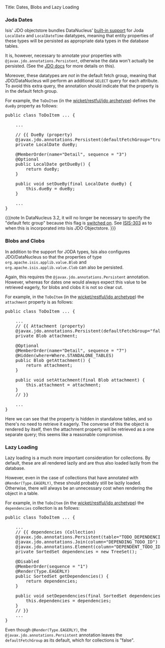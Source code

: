 Title: Dates, Blobs and Lazy Loading

### Joda Dates

Isis' JDO objectstore bundles DataNucleus' [built-in support](http://www.datanucleus.org/plugins/store.types.jodatime.html) for Joda `LocalDate` and `LocalDateTime` datatypes, meaning that entity properties of these types will be persisted as appropriate data types in the database tables.

It is, however, necessary to annotate your properties with `@javax.jdo.annotations.Persistent`, otherwise the data won't actually be persisted.  (See the [JDO docs](http://db.apache.org/jdo/field_types.html) for more details on this).

Moreover, these datatypes are *not* in the default fetch group, meaning that JDO/DataNucleus will perform an additional `SELECT` query for each attribute.  To avoid this extra query, the annotation should indicate that the property is in the default fetch group.

For example, the `ToDoItem` (in the [wicket/restful/jdo archetype](../../../getting-started/quickstart-archetype.html)) defines the `dueBy` property as follows:

<pre>
public class ToDoItem ... {

    ...

    // {{ DueBy (property)
    @javax.jdo.annotations.Persistent(defaultFetchGroup="true")
    private LocalDate dueBy;

    @MemberOrder(name="Detail", sequence = "3")
    @Optional
    public LocalDate getDueBy() {
        return dueBy;
    }

    public void setDueBy(final LocalDate dueBy) {
        this.dueBy = dueBy;
    }

    ...
}
</pre>

{{{note
In DataNucleus 3.2, it will no longer be necessary to specify the "default fetc group" because this flag is [switched on](http://datanucleus.svn.sourceforge.net/viewvc/datanucleus/platform/store.types.jodatime/trunk/plugin.xml?revision=16602&content-type=text%2Fplain).  See [ISIS-303](https://issues.apache.org/jira/browse/ISIS-303) as to when this is incorporated into Isis JDO Objectstore.
}}}

### Blobs and Clobs

In addition to the support for JODA types, Isis also configures JDO/DataNucleus so that the properties of type `org.apache.isis.applib.value.Blob` and `org.apache.isis.applib.value.Clob` can also be persisted.

Again, this requires the `@javax.jdo.annotations.Persistent` annotation.  However, whereas for dates one would always expect this value to be retrieved eagerly, for blobs and clobs it is not so clear cut.

For example, in the `ToDoItem` (in the [wicket/restful/jdo archetype](../../../getting-started/quickstart-archetype.html)) the `attachment` property is as follows:

<pre>
public class ToDoItem ... {

    ...
    // {{ Attachment (property)
    @javax.jdo.annotations.Persistent(defaultFetchGroup="false")
    private Blob attachment;

    @Optional
    @MemberOrder(name="Detail", sequence = "7")
    @Hidden(where=Where.STANDALONE_TABLES)
    public Blob getAttachment() {
        return attachment;
    }

    public void setAttachment(final Blob attachment) {
        this.attachment = attachment;
    }
    // }}

    ...
}
</pre>

Here we can see that the property is hidden in standalone tables, and so there's no need to retrieve it eagerly.  The converse of this the object is rendered by itself, then the attachment property will be retrieved as a one separate query; this seems like a reasonable compromise.

### Lazy Loading

Lazy loading is a much more important consideration for collections.  By default, these are all rendered lazily and are thus also loaded lazily from the database.

However, even in the case of collections that have annotated with `@Render(Type.EAGERLY)`, these should probably still be lazily loaded.  Otherwise, there will always be an unnecessary cost when rendering the object in a table.

For example, in the `ToDoItem` (in the [wicket/restful/jdo archetype](../../../getting-started/quickstart-archetype.html)) the `dependencies` collection is as follows:

<pre>
public class ToDoItem ... {

    ...
    // {{ dependencies (Collection)
    @javax.jdo.annotations.Persistent(table="TODO_DEPENDENCIES")
    @javax.jdo.annotations.Join(column="DEPENDING_TODO_ID")
    @javax.jdo.annotations.Element(column="DEPENDENT_TODO_ID")
    private SortedSet<ToDoItem> dependencies = new TreeSet<ToDoItem>();

    @Disabled
    @MemberOrder(sequence = "1")
    @Render(Type.EAGERLY)
    public SortedSet<ToDoItem> getDependencies() {
        return dependencies;
    }

    public void setDependencies(final SortedSet<ToDoItem> dependencies) {
        this.dependencies = dependencies;
    }
    // }}
    ...
}
</pre>

Even though `@Render(Type.EAGERLY)`, the `@javax.jdo.annotations.Persistent` annotation leaves the `defaultFetchGroup` as its default, which for collections is "false".